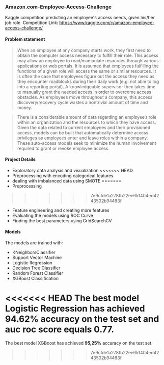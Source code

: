 ### Amazon.com-Employee-Access-Challenge

Kaggle competition predicting an employee's access needs, given his/her job role.
Competition Link: https://www.kaggle.com/c/amazon-employee-access-challenge/

#### Problem statement
> When an employee at any company starts work, they first need to obtain the computer access necessary to fulfill their role. This access may allow an employee to read/manipulate resources through various applications or web portals. It is assumed that employees fulfilling the functions of a given role will access the same or similar resources. It is often the case that employees figure out the access they need as they encounter roadblocks during their daily work (e.g. not able to log into a reporting portal). A knowledgeable supervisor then takes time to manually grant the needed access in order to overcome access obstacles. As employees move throughout a company, this access discovery/recovery cycle wastes a nontrivial amount of time and money.

>There is a considerable amount of data regarding an employee’s role within an organization and the resources to which they have access. Given the data related to current employees and their provisioned access, models can be built that automatically determine access privileges as employees enter and leave roles within a company. These auto-access models seek to minimize the human involvement required to grant or revoke employee access.

#### Project Details
- Exploratory data analysis and visualization
<<<<<<< HEAD
- Preprocessing with encoding categorical features
- dealing with imbalanced data using SMOTE 
=======
- Preprocessing
>>>>>>> 7e9cfde1a278fb22ee651404ed4243532b94483f
- Feature engineering and creating more features
- Evaluating the models using ROC Curve
- Finding the best parameters using GridSearchCV

#### Models
The models are trained with:
- KNeighborsClassifier
- Support Vector Machine
- Logistic Regression
- Decision Tree Classifier
- Random Forest Classifier
- XGBoost Classification

<<<<<<< HEAD
The best model Logistic Regression has achieved **94.62%** accuracy on the test set and auc roc score equals **0.77**.
=======
The best model XGBoost has achieved **95,25%** accuracy on the test set.
>>>>>>> 7e9cfde1a278fb22ee651404ed4243532b94483f
